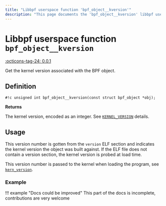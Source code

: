 ```yaml
---
title: "Libbpf userspace function 'bpf_object__kversion'"
description: "This page documents the 'bpf_object__kversion' libbpf userspace function, including its definition, usage, and examples."
---
```

# Libbpf userspace function `bpf_object__kversion`

<!-- [LIBBPF_TAG] -->
[:octicons-tag-24: 0.0.1](https://github.com/libbpf/libbpf/releases/tag/v0.0.1)
<!-- [/LIBBPF_TAG] -->

Get the kernel version associated with the BPF object.

## Definition

`#!c unsigned int bpf_object__kversion(const struct bpf_object *obj);`

**Returns**

The kernel version, encoded as an integer. See [`KERNEL_VERSION`](../ebpf/KERNEL_VERSION.md) details.

## Usage

This version number is gotten from the `version` ELF section and indicates the kernel version the object was built against. If the ELF file does not contain a version section, the kernel version is probed at load time.

This version number is passed to the kernel when loading the program, see [`kern_version`](../../../linux/syscall/BPF_PROG_LOAD.md#kern_version).

### Example

!!! example "Docs could be improved"
    This part of the docs is incomplete, contributions are very welcome
